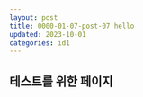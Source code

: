 ```yaml
---
layout: post
title: 0000-01-07-post-07 hello
updated: 2023-10-01
categories: id1
---
```


## 테스트를 위한 페이지